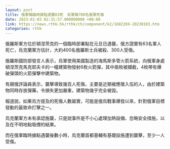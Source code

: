 ```yaml
---
layout: post
title: 俄軍稱臨時據點遇襲63死　烏軍稱700名俄軍死傷
date: 2023-01-03 02:31:57.000000000 +08:00
link: https://news.rthk.hk/rthk/ch/component/k2/1682269-20230103.htm
categories: rthk
---
```


俄羅斯軍方位於頓涅茨克的一個臨時部署點在元旦日遇襲，俄方證實有63名軍人死亡，烏克蘭軍方估計，大約400名俄羅斯士兵被殺、300人受傷。

俄羅斯國防部發言人表示，烏軍使用美國製造的海馬斯多管火箭系統，向俄軍身處頓涅茨克馬克耶夫卡的一幢建築物發射6枚火箭彈，其中兩枚被攔截，4枚帶有爆破彈頭的火箭彈擊中建築物。

有親俄評論員表示，襲擊導致幾百人死傷，主要是近期被應徵入伍的人，由於建築物同時存放彈藥，令損失更加嚴重，建築物幾乎完全被毀。

報道說，如果烏方提及的死傷人數屬實，可能是俄烏戰事爆發以來，針對俄軍目標發動的最致命打擊之一。

烏克蘭軍方未有承認施襲，只是說事件是不小心處理加熱設備、忽略安全措施，以及在不明地點吸煙的結果。

而在俄軍臨時據點遇襲後數小時，烏克蘭首都基輔有基礎設施遭到襲擊，至少一人受傷。
